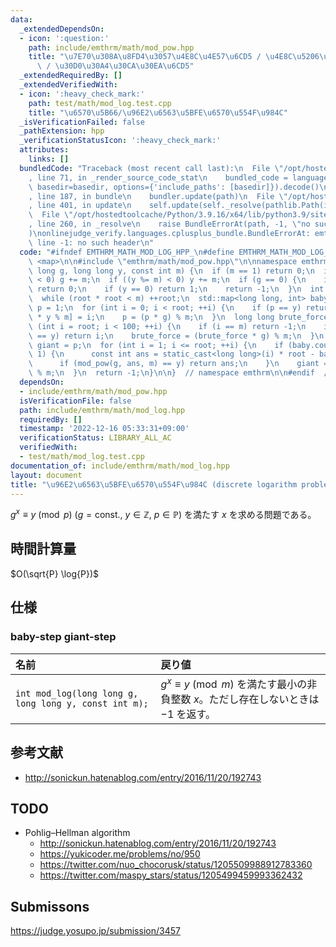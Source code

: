 ```yaml
---
data:
  _extendedDependsOn:
  - icon: ':question:'
    path: include/emthrm/math/mod_pow.hpp
    title: "\u7E70\u308A\u8FD4\u3057\u4E8C\u4E57\u6CD5 / \u4E8C\u5206\u7D2F\u4E57\u6CD5\
      \ / \u30D0\u30A4\u30CA\u30EA\u6CD5"
  _extendedRequiredBy: []
  _extendedVerifiedWith:
  - icon: ':heavy_check_mark:'
    path: test/math/mod_log.test.cpp
    title: "\u6570\u5B66/\u96E2\u6563\u5BFE\u6570\u554F\u984C"
  _isVerificationFailed: false
  _pathExtension: hpp
  _verificationStatusIcon: ':heavy_check_mark:'
  attributes:
    links: []
  bundledCode: "Traceback (most recent call last):\n  File \"/opt/hostedtoolcache/Python/3.9.16/x64/lib/python3.9/site-packages/onlinejudge_verify/documentation/build.py\"\
    , line 71, in _render_source_code_stat\n    bundled_code = language.bundle(stat.path,\
    \ basedir=basedir, options={'include_paths': [basedir]}).decode()\n  File \"/opt/hostedtoolcache/Python/3.9.16/x64/lib/python3.9/site-packages/onlinejudge_verify/languages/cplusplus.py\"\
    , line 187, in bundle\n    bundler.update(path)\n  File \"/opt/hostedtoolcache/Python/3.9.16/x64/lib/python3.9/site-packages/onlinejudge_verify/languages/cplusplus_bundle.py\"\
    , line 401, in update\n    self.update(self._resolve(pathlib.Path(included), included_from=path))\n\
    \  File \"/opt/hostedtoolcache/Python/3.9.16/x64/lib/python3.9/site-packages/onlinejudge_verify/languages/cplusplus_bundle.py\"\
    , line 260, in _resolve\n    raise BundleErrorAt(path, -1, \"no such header\"\
    )\nonlinejudge_verify.languages.cplusplus_bundle.BundleErrorAt: emthrm/math/mod_pow.hpp:\
    \ line -1: no such header\n"
  code: "#ifndef EMTHRM_MATH_MOD_LOG_HPP_\n#define EMTHRM_MATH_MOD_LOG_HPP_\n\n#include\
    \ <map>\n\n#include \"emthrm/math/mod_pow.hpp\"\n\nnamespace emthrm {\n\nint mod_log(long\
    \ long g, long long y, const int m) {\n  if (m == 1) return 0;\n  if ((g %= m)\
    \ < 0) g += m;\n  if ((y %= m) < 0) y += m;\n  if (g == 0) {\n    if (y == 1)\
    \ return 0;\n    if (y == 0) return 1;\n    return -1;\n  }\n  int root = 1;\n\
    \  while (root * root < m) ++root;\n  std::map<long long, int> baby;\n  long long\
    \ p = 1;\n  for (int i = 0; i < root; ++i) {\n    if (p == y) return i;\n    baby[p\
    \ * y % m] = i;\n    p = (p * g) % m;\n  }\n  long long brute_force = p;\n  for\
    \ (int i = root; i < 100; ++i) {\n    if (i == m) return -1;\n    if (brute_force\
    \ == y) return i;\n    brute_force = (brute_force * g) % m;\n  }\n  long long\
    \ giant = p;\n  for (int i = 1; i <= root; ++i) {\n    if (baby.count(giant) ==\
    \ 1) {\n      const int ans = static_cast<long long>(i) * root - baby[giant];\n\
    \      if (mod_pow(g, ans, m) == y) return ans;\n    }\n    giant = (giant * p)\
    \ % m;\n  }\n  return -1;\n}\n\n}  // namespace emthrm\n\n#endif  // EMTHRM_MATH_MOD_LOG_HPP_\n"
  dependsOn:
  - include/emthrm/math/mod_pow.hpp
  isVerificationFile: false
  path: include/emthrm/math/mod_log.hpp
  requiredBy: []
  timestamp: '2022-12-16 05:33:31+09:00'
  verificationStatus: LIBRARY_ALL_AC
  verifiedWith:
  - test/math/mod_log.test.cpp
documentation_of: include/emthrm/math/mod_log.hpp
layout: document
title: "\u96E2\u6563\u5BFE\u6570\u554F\u984C (discrete logarithm problem)"
---
```


$g^x \equiv y \pmod{p}$ ($g = \text{const.},\ y \in \mathbb{Z},\ p \in \mathbb{P}$) を満たす $x$ を求める問題である。


## 時間計算量

$O(\sqrt{P} \log{P})$


## 仕様

### baby-step giant-step

|名前|戻り値|
|:--|:--|
|`int mod_log(long long g, long long y, const int m);`|$g^x \equiv y \pmod{m}$ を満たす最小の非負整数 $x$。ただし存在しないときは $-1$ を返す。|


## 参考文献

- http://sonickun.hatenablog.com/entry/2016/11/20/192743


## TODO

- Pohlig–Hellman algorithm
  - http://sonickun.hatenablog.com/entry/2016/11/20/192743
  - https://yukicoder.me/problems/no/950
  - https://twitter.com/nuo_chocorusk/status/1205509988912783360
  - https://twitter.com/maspy_stars/status/1205499459993362432


## Submissons

https://judge.yosupo.jp/submission/3457
